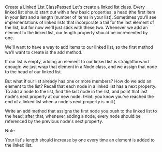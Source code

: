 Create a Linked List ClassPassed
Let's create a linked list class. Every linked list should start out with a few basic properties: a head (the first item in your list) and a length (number of items in your list). Sometimes you'll see implementations of linked lists that incorporate a tail for the last element of the list, but for now we'll just stick with these two. Whenever we add an element to the linked list, our length property should be incremented by one.

We'll want to have a way to add items to our linked list, so the first method we'll want to create is the add method.

If our list is empty, adding an element to our linked list is straightforward enough: we just wrap that element in a Node class, and we assign that node to the head of our linked list.

But what if our list already has one or more members? How do we add an element to the list? Recall that each node in a linked list has a next property. To add a node to the list, find the last node in the list, and point that last node's next property at our new node. (Hint: you know you've reached the end of a linked list when a node's next property is null.)

Write an add method that assigns the first node you push to the linked list to the head; after that, whenever adding a node, every node should be referenced by the previous node's next property.

Note

Your list's length should increase by one every time an element is added to the linked list.
